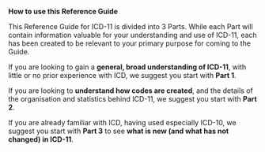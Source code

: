 **How to use this Reference Guide**

This Reference Guide for ICD-11 is divided into 3 Parts. While each Part will contain information valuable for your understanding and use of ICD-11, each has been created to be relevant to your primary purpose for coming to the Guide.

If you are looking to gain a **general, broad understanding of ICD-11**, with little or no prior experience with ICD, we suggest you start with **Part 1**.

If you are looking to **understand how codes are created**, and the details of the organisation and statistics behind ICD-11, we suggest you start with **Part 2**.

If you are already familiar with ICD, having used especially ICD-10, we suggest you start with **Part 3** to see **what is new (and what has not changed) in ICD-11**.